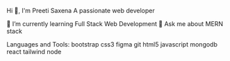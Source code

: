 
Hi 👋, I'm Preeti Saxena
A passionate web developer 

🌱 I’m currently learning Full Stack Web Development
💬 Ask me about MERN stack


Languages and Tools:
bootstrap css3 figma git html5 javascript mongodb react tailwind node




